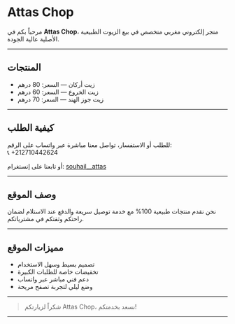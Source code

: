 # Attas Chop

مرحباً بكم في **Attas Chop**، متجر إلكتروني مغربي متخصص في بيع الزيوت الطبيعية الأصلية عالية الجودة.

---

## المنتجات

- زيت أركان — السعر: 80 درهم  
- زيت الخروع — السعر: 60 درهم  
- زيت جوز الهند — السعر: 70 درهم  

---

## كيفية الطلب

للطلب أو الاستفسار، تواصل معنا مباشرة عبر واتساب على الرقم:  
📞 +212710442624  

أو تابعنا على إنستغرام: [souhail__attas](https://instagram.com/souhail__attas)

---

## وصف الموقع

نحن نقدم منتجات طبيعية 100% مع خدمة توصيل سريعة والدفع عند الاستلام لضمان راحتكم وثقتكم في مشترياتكم.

---

## مميزات الموقع

- تصميم بسيط وسهل الاستخدام  
- تخفيضات خاصة للطلبات الكبيرة  
- دعم فني مباشر عبر واتساب  
- وضع ليلي لتجربة تصفح مريحة  

---

> شكراً لزيارتكم Attas Chop، نسعد بخدمتكم!

---

